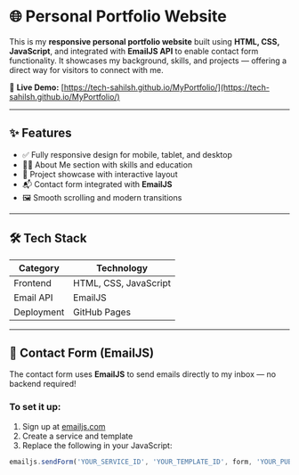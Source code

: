 # 🌐 Personal Portfolio Website

This is my **responsive personal portfolio website** built using **HTML, CSS, JavaScript**, and integrated with **EmailJS API** to enable contact form functionality. It showcases my background, skills, and projects — offering a direct way for visitors to connect with me.

🚀 **Live Demo:** [https://tech-sahilsh.github.io/MyPortfolio/](https://tech-sahilsh.github.io/MyPortfolio/)

---

## ✨ Features

- ✅ Fully responsive design for mobile, tablet, and desktop
- 🧑‍💻 About Me section with skills and education
- 💼 Project showcase with interactive layout
- 📬 Contact form integrated with **EmailJS**
- 🖼️ Smooth scrolling and modern transitions

---

## 🛠️ Tech Stack

| Category     | Technology           |
|--------------|----------------------|
| Frontend     | HTML, CSS, JavaScript |
| Email API    | EmailJS              |
| Deployment   | GitHub Pages         |

---

## 📧 Contact Form (EmailJS)

The contact form uses **EmailJS** to send emails directly to my inbox — no backend required!

### To set it up:
1. Sign up at [emailjs.com](https://www.emailjs.com/)
2. Create a service and template
3. Replace the following in your JavaScript:
```javascript
emailjs.sendForm('YOUR_SERVICE_ID', 'YOUR_TEMPLATE_ID', form, 'YOUR_PUBLIC_KEY')
